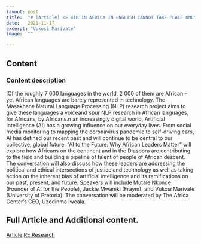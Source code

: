```yaml
---
layout: post
title:  "# [Article] <> 4IR IN AFRICA IN ENGLISH CANNOT TAKE PLACE ONLY"
date:   2021-11-17
excerpt: "Vukosi Marivate"
image:  ""

---
```


## Content

### Content description
IOf the roughly 7 000 languages in the world, 2 000 of them are African – yet African languages are barely represented in technology. The Masakhane Natural Language Processing (NLP) research project aims to give these languages a voiceand spur NLP research in African languages, for Africans, by Africans.n an increasingly digital world, Artificial Intelligence (AI) has a growing influence on our everyday lives. From social media monitoring to mapping the coronavirus pandemic to self-driving cars, AI has defined our recent past and will continue to be central to our collective, global future. “AI to the Future: Why African Leaders Matter” will explore how Africans on the continent and in the Diaspora are contributing to the field and building a pipeline of talent of people of African descent. The conversation will also discuss how these leaders are addressing the political and ethical intersections of justice and technology as well as taking action on the inherent bias of artificial intelligence and its ramifications on our past, present, and future. Speakers will include Mutale Nkonde (Founder of AI for the People), Jackie Mwaniki (Fraym), and Vukosi Marivate (University of Pretoria). The conversation will be moderated by The Africa Center’s CEO, Uzodinma Iweala.

## Full Article and Additional content.
[Article](https://github.com/dsfsi/dsfsi.github.io/raw/master/files/marivate4ir.pdf)
[RE.Research](https://indd.adobe.com/view/546b52a9-9c8c-401f-bec7-837445f4614a)
